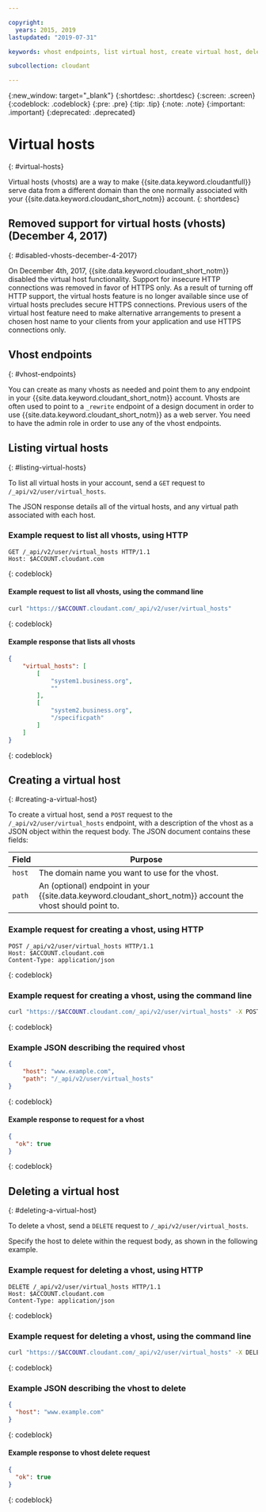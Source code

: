```yaml
---

copyright:
  years: 2015, 2019
lastupdated: "2019-07-31"

keywords: vhost endpoints, list virtual host, create virtual host, delete virtual host

subcollection: cloudant

---
```


{:new_window: target="_blank"}
{:shortdesc: .shortdesc}
{:screen: .screen}
{:codeblock: .codeblock}
{:pre: .pre}
{:tip: .tip}
{:note: .note}
{:important: .important}
{:deprecated: .deprecated}

<!-- Acrolinx: 2018-11-29 -->

# Virtual hosts
{: #virtual-hosts}

Virtual hosts (vhosts) are a way to make {{site.data.keyword.cloudantfull}} serve data from a different domain
than the one normally associated with your {{site.data.keyword.cloudant_short_notm}} account.
{: shortdesc}

## Removed support for virtual hosts (vhosts) (December 4, 2017)
{: #disabled-vhosts-december-4-2017}

On December 4th, 2017, {{site.data.keyword.cloudant_short_notm}} disabled the virtual host functionality. Support for insecure HTTP connections was removed in favor of HTTPS only. As a result of turning off HTTP support, the virtual hosts feature is no longer available since use of virtual hosts precludes secure HTTPS connections. Previous users of the virtual host feature need to make alternative arrangements to present a chosen host name to your clients from your application and use HTTPS connections only.

## Vhost endpoints
{: #vhost-endpoints}

You can create as many vhosts as needed
and point them to any endpoint in your {{site.data.keyword.cloudant_short_notm}} account.
Vhosts are often used to point to a `_rewrite` endpoint of a design document
in order to use {{site.data.keyword.cloudant_short_notm}} as a web server.
You need to have the admin role in order to use any of the vhost endpoints.

## Listing virtual hosts
{: #listing-virtual-hosts}

To list all virtual hosts in your account,
send a `GET` request to `/_api/v2/user/virtual_hosts`.

The JSON response details all of the virtual hosts,
and any virtual path associated with each host.

### Example request to list all vhosts, using HTTP

```http
GET /_api/v2/user/virtual_hosts HTTP/1.1
Host: $ACCOUNT.cloudant.com
```
{: codeblock}

#### Example request to list all vhosts, using the command line

```sh
curl "https://$ACCOUNT.cloudant.com/_api/v2/user/virtual_hosts"
```
{: codeblock}

#### Example response that lists all vhosts

```json
{
    "virtual_hosts": [
        [
            "system1.business.org", 
            ""
        ], 
        [
            "system2.business.org", 
            "/specificpath"
        ]
    ]
}
```
{: codeblock}

## Creating a virtual host
{: #creating-a-virtual-host}

To create a virtual host,
send a `POST` request to the `/_api/v2/user/virtual_hosts` endpoint,
with a description of the vhost as a JSON object within the request body.
The JSON document contains these fields:

Field  | Purpose
-------|--------
`host` | The domain name you want to use for the vhost.
`path` | An (optional) endpoint in your {{site.data.keyword.cloudant_short_notm}} account the vhost should point to.

### Example request for creating a vhost, using HTTP

```http
POST /_api/v2/user/virtual_hosts HTTP/1.1
Host: $ACCOUNT.cloudant.com
Content-Type: application/json
```
{: codeblock}

### Example request for creating a vhost, using the command line

```sh
curl "https://$ACCOUNT.cloudant.com/_api/v2/user/virtual_hosts" -X POST -d @vhost.json -H "Content-Type: application/json"
```
{: codeblock}

### Example JSON describing the required vhost

```json
{
    "host": "www.example.com",
    "path": "/_api/v2/user/virtual_hosts"
}
```
{: codeblock}

#### Example response to request for a vhost

```json
{
  "ok": true
}
```
{: codeblock}

## Deleting a virtual host
{: #deleting-a-virtual-host}

To delete a vhost,
send a `DELETE` request to `/_api/v2/user/virtual_hosts`.

Specify the host to delete within the request body,
as shown in the following example.

### Example request for deleting a vhost, using HTTP

```http
DELETE /_api/v2/user/virtual_hosts HTTP/1.1
Host: $ACCOUNT.cloudant.com
Content-Type: application/json
```
{: codeblock}

### Example request for deleting a vhost, using the command line

```sh
curl "https://$ACCOUNT.cloudant.com/_api/v2/user/virtual_hosts" -X DELETE -d @vhost.json -H "Content-Type: application/json"
```
{: codeblock}

### Example JSON describing the vhost to delete

```json
{
  "host": "www.example.com"
}
```
{: codeblock}

#### Example response to vhost delete request

```json
{
  "ok": true
}
```
{: codeblock}
